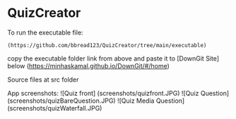 # QuizCreator

To run the executable file:
```
(https://github.com/bbread123/QuizCreator/tree/main/executable)
```
copy the executable folder link from above and paste it to [DownGit Site] below (https://minhaskamal.github.io/DownGit/#/home) 

Source files at src folder

App screenshots:
![Quiz front] (screenshots/quizfront.JPG)
![Quiz Question] (screenshots/quizBareQuestion.JPG)
![Quiz Media Question] (screenshots/quizWaterfall.JPG)
